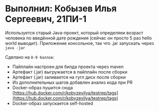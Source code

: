 # Выполнил: Кобызев Илья Сергеевич, 21ПИ-1

Используется старый Java-проект, который определяеи возраст человека по введённой дате рождения (сейчас он просто 5 раз hello world выводит). Приложение консольное, так что .jar запускать через `java -jar`

Сделано на `8-9 баллов`:
- Пайплайн настроен для билда проекта через maven
- Артефакт (.jar) выгружается в пайплайн после сборки
- Артефакт (.jar) заливается на гугл диск после сборки
- Из дополнительных шагов добавлен анализ кода при PR
- Docker-образ пушится сюда [https://hub.docker.com/r/kobyzevilya/testrep/tags](https://hub.docker.com/r/kobyzevilya/testrep/tags)
- Docker-образ запускается self-hosted